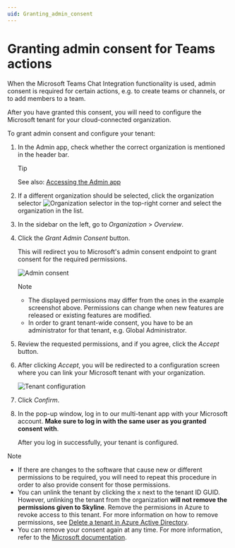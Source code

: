 ```yaml
---
uid: Granting_admin_consent
---
```


# Granting admin consent for Teams actions

When the Microsoft Teams Chat Integration functionality is used, admin consent is required for certain actions, e.g. to create teams or channels, or to add members to a team.

After you have granted this consent, you will need to configure the Microsoft tenant for your cloud-connected organization.

To grant admin consent and configure your tenant:

1. In the Admin app, check whether the correct organization is mentioned in the header bar.

   > [!TIP]
   > See also: [Accessing the Admin app](xref:Accessing_the_Admin_app)

1. If a different organization should be selected, click the organization selector ![Organization selector](~/user-guide/images/Cloud_Admin_Selector_icon.png) in the top-right corner and select the organization in the list.

1. In the sidebar on the left, go to *Organization* > *Overview*.

1. Click the *Grant Admin Consent* button.

   This will redirect you to Microsoft's admin consent endpoint to grant consent for the required permissions.

   ![Admin consent](~/user-guide/images/CloudAdmin_Admin_Consent.png)

   > [!NOTE]
   >
   > - The displayed permissions may differ from the ones in the example screenshot above. Permissions can change when new features are released or existing features are modified.
   > - In order to grant tenant-wide consent, you have to be an administrator for that tenant, e.g. Global Administrator.

1. Review the requested permissions, and if you agree, click the *Accept* button.

1. After clicking *Accept*, you will be redirected to a configuration screen where you can link your Microsoft tenant with your organization.

   ![Tenant configuration](~/user-guide/images/CloudAdmin_Tenant_Configuration.png)

1. Click *Confirm*.

1. In the pop-up window, log in to our multi-tenant app with your Microsoft account. **Make sure to log in with the same user as you granted consent with**.

   After you log in successfully, your tenant is configured.
   
> [!NOTE]
>
> - If there are changes to the software that cause new or different permissions to be required, you will need to repeat this procedure in order to also provide consent for those permissions.
> - You can unlink the tenant by clicking the x next to the tenant ID GUID. However, unlinking the tenant from the organization **will not remove the permissions given to Skyline**. Remove the permisions in Azure to revoke access to this tenant. For more information on how to remove permissions, see [Delete a tenant in Azure Active Directory](https://learn.microsoft.com/en-us/azure/active-directory/enterprise-users/directory-delete-howto).
> - You can remove your consent again at any time. For more information, refer to the [Microsoft documentation](https://docs.microsoft.com/en-us/azure/active-directory/manage-apps/manage-application-permissions?pivots=portal).

